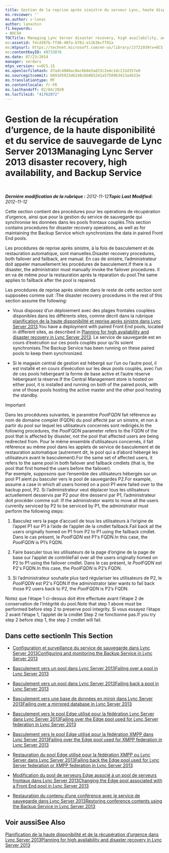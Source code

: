 ```yaml
---
title: Gestion de la reprise après sinistre du serveur Lync, haute disponibilité et service de sauvegarde
ms.reviewer: ''
ms.author: v-lanac
author: lanachin
f1.keywords:
- NOCSH
TOCTitle: Managing Lync Server disaster recovery, high availability, and Backup Service
ms:assetid: f4cd36fb-ffd6-48fa-b761-e11b3bcff91a
ms:mtpsurl: https://technet.microsoft.com/en-us/library/JJ721939(v=OCS.15)
ms:contentKeyID: 49733876
ms.date: 07/23/2014
manager: serdars
mtps_version: v=OCS.15
ms.openlocfilehash: d7adc4086ac8ac6b8e5ad33c2e4c1dc131d357e0
ms.sourcegitcommit: b693d5923d6240cbb865241a5750963423a4b33e
ms.translationtype: MT
ms.contentlocale: fr-FR
ms.lasthandoff: 02/04/2020
ms.locfileid: "41762072"
---
```

<div data-xmlns="http://www.w3.org/1999/xhtml">

<div class="topic" data-xmlns="http://www.w3.org/1999/xhtml" data-msxsl="urn:schemas-microsoft-com:xslt" data-cs="http://msdn.microsoft.com/en-us/">

<div data-asp="http://msdn2.microsoft.com/asp">

# <a name="managing-lync-server-2013-disaster-recovery-high-availability-and-backup-service"></a><span data-ttu-id="62dc0-102">Gestion de la récupération d’urgence, de la haute disponibilité et du service de sauvegarde de Lync Server 2013</span><span class="sxs-lookup"><span data-stu-id="62dc0-102">Managing Lync Server 2013 disaster recovery, high availability, and Backup Service</span></span>

</div>

<div id="mainSection">

<div id="mainBody">

<span> </span>

<span data-ttu-id="62dc0-103">_**Dernière modification de la rubrique :** 2012-11-12_</span><span class="sxs-lookup"><span data-stu-id="62dc0-103">_**Topic Last Modified:** 2012-11-12_</span></span>

<span data-ttu-id="62dc0-104">Cette section contient des procédures pour les opérations de récupération d’urgence, ainsi que pour la gestion du service de sauvegarde qui synchronise les données dans les pools frontaux couplés.</span><span class="sxs-lookup"><span data-stu-id="62dc0-104">This section contains procedures for disaster recovery operations, as well as for maintaining the Backup Service which synchronizes the data in paired Front End pools.</span></span>

<span data-ttu-id="62dc0-105">Les procédures de reprise après sinistre, à la fois de basculement et de restauration automatique, sont manuelles.</span><span class="sxs-lookup"><span data-stu-id="62dc0-105">Disaster recovery procedures, both failover and failback, are manual.</span></span> <span data-ttu-id="62dc0-106">En cas de sinistre, l’administrateur doit appeler manuellement les procédures de basculement.</span><span class="sxs-lookup"><span data-stu-id="62dc0-106">If there is a disaster, the administrator must manually invoke the failover procedures.</span></span> <span data-ttu-id="62dc0-107">Il en va de même pour la restauration après la réparation du pool.</span><span class="sxs-lookup"><span data-stu-id="62dc0-107">The same applies to failback after the pool is repaired.</span></span>

<span data-ttu-id="62dc0-108">Les procédures de reprise après sinistre dans le reste de cette section sont supposées comme suit :</span><span class="sxs-lookup"><span data-stu-id="62dc0-108">The disaster recovery procedures in the rest of this section assume the following:</span></span>

  - <span data-ttu-id="62dc0-109">Vous disposez d’un déploiement avec des plages frontales couplées disponibles dans les différents sites, comme décrit dans la rubrique [planification de la haute disponibilité et reprise après sinistre dans Lync Server 2013](lync-server-2013-planning-for-high-availability-and-disaster-recovery.md).</span><span class="sxs-lookup"><span data-stu-id="62dc0-109">You have a deployment with paired Front End pools, located in different sites, as described in [Planning for high availability and disaster recovery in Lync Server 2013](lync-server-2013-planning-for-high-availability-and-disaster-recovery.md).</span></span> <span data-ttu-id="62dc0-110">Le service de sauvegarde est en cours d’exécution sur ces pools couplés pour qu’ils soient synchronisés.</span><span class="sxs-lookup"><span data-stu-id="62dc0-110">The Backup Service has been running on these paired pools to keep them synchronized.</span></span>

  - <span data-ttu-id="62dc0-111">Si le magasin central de gestion est hébergé sur l’un ou l’autre pool, il est installé et en cours d’exécution sur les deux pools couplés, avec l’un de ces pools hébergeant la forme de base active et l’autre réserve hébergeant la réserve.</span><span class="sxs-lookup"><span data-stu-id="62dc0-111">If the Central Management store is hosted on either pool, it is installed and running on both of the paired pools, with one of those pools hosting the active master and the other pool hosting the standby.</span></span>

<div>


> [!IMPORTANT]
> <span data-ttu-id="62dc0-112">Dans les procédures suivantes, le paramètre <EM>PoolFQDN</EM> fait référence au nom de domaine complet (FQDN) du pool affecté par un sinistre, et non à partir du pool sur lequel les utilisateurs concernés sont redirigés.</span><span class="sxs-lookup"><span data-stu-id="62dc0-112">In the following procedures, the <EM>PoolFQDN</EM> parameter refers to the FQDN of the pool that is affected by disaster, not the pool that affected users are being redirected from.</span></span> <span data-ttu-id="62dc0-113">Pour le même ensemble d’utilisateurs concernés, il fait référence au même pool dans les applets de service de basculement et de restauration automatique (autrement dit, le pool qui a d’abord hébergé les utilisateurs avant le basculement).</span><span class="sxs-lookup"><span data-stu-id="62dc0-113">For the same set of affected users, it refers to the same pool in both failover and failback cmdlets (that is, the pool that first homed the users before the failover).</span></span><BR><span data-ttu-id="62dc0-114">Par exemple, supposons que l’ensemble des utilisateurs hébergés sur un pool P1 aient pu basculer vers le pool de sauvegardes P2.</span><span class="sxs-lookup"><span data-stu-id="62dc0-114">For example, assume a case in which all users homed on a pool P1 were failed over to the backup pool, P2.</span></span> <span data-ttu-id="62dc0-115">Si l’administrateur veut déplacer tous les utilisateurs actuellement desservis par P2 pour être desservi par P1, l’administrateur doit procéder comme suit :</span><span class="sxs-lookup"><span data-stu-id="62dc0-115">If the administrator wants to move all the users currently serviced by P2 to be serviced by P1, the administrator must perform the following steps:</span></span> 
> <OL>
> <LI>
> <P><span data-ttu-id="62dc0-116">Basculez vers la page d’accueil de tous les utilisateurs à l’origine de l’appel P1 sur P1 à l’aide de l’applet de la cmdlet failback.</span><span class="sxs-lookup"><span data-stu-id="62dc0-116">Fail back all the users originally homed on P1 from P2 to P1 using the failback cmdlet.</span></span> <span data-ttu-id="62dc0-117">Dans le cas présent, le <EM>PoolFQDN</EM> est P1's FQDN.</span><span class="sxs-lookup"><span data-stu-id="62dc0-117">In this case, the <EM>PoolFQDN</EM> is P1’s FQDN.</span></span></P>
> <LI>
> <P><span data-ttu-id="62dc0-118">Faire basculer tous les utilisateurs de la page d’origine de la page de base sur l’applet de contrôle</span><span class="sxs-lookup"><span data-stu-id="62dc0-118">Fail over all the users originally homed on P2 to P1 using the failover cmdlet.</span></span> <span data-ttu-id="62dc0-119">Dans le cas présent, le <EM>PoolFQDN</EM> est P2's FQDN.</span><span class="sxs-lookup"><span data-stu-id="62dc0-119">In this case, the <EM>PoolFQDN</EM> is P2’s FQDN.</span></span></P>
> <LI>
> <P><span data-ttu-id="62dc0-120">Si l’administrateur souhaite plus tard régulariser les utilisateurs de P2, le <EM>PoolFQDN</EM> est P2's FQDN.</span><span class="sxs-lookup"><span data-stu-id="62dc0-120">If the administrator later wants to fail back those P2 users back to P2, the <EM>PoolFQDN</EM> is P2’s FQDN.</span></span></P></LI></OL><span data-ttu-id="62dc0-121">Notez que l’étape 1 ci-dessus doit être effectuée avant l’étape 2 de conservation de l’intégrité du pool.</span><span class="sxs-lookup"><span data-stu-id="62dc0-121">Note that step 1 above must be performed before step 2 to preserve pool integrity.</span></span> <span data-ttu-id="62dc0-122">Si vous essayez l’étape 2 avant l’étape 1, l’applet de la cmdlet Step 2 ne fonctionne pas.</span><span class="sxs-lookup"><span data-stu-id="62dc0-122">If you try step 2 before step 1, the step 2 cmdlet will fail.</span></span>



</div>

<div>

## <a name="in-this-section"></a><span data-ttu-id="62dc0-123">Dans cette section</span><span class="sxs-lookup"><span data-stu-id="62dc0-123">In This Section</span></span>

  - [<span data-ttu-id="62dc0-124">Configuration et surveillance du service de sauvegarde dans Lync Server 2013</span><span class="sxs-lookup"><span data-stu-id="62dc0-124">Configuring and monitoring the Backup Service in Lync Server 2013</span></span>](lync-server-2013-configuring-and-monitoring-the-backup-service.md)

  - [<span data-ttu-id="62dc0-125">Basculement vers un pool dans Lync Server 2013</span><span class="sxs-lookup"><span data-stu-id="62dc0-125">Failing over a pool in Lync Server 2013</span></span>](lync-server-2013-failing-over-a-pool.md)

  - [<span data-ttu-id="62dc0-126">Basculement vers un pool dans Lync Server 2013</span><span class="sxs-lookup"><span data-stu-id="62dc0-126">Failing back a pool in Lync Server 2013</span></span>](lync-server-2013-failing-back-a-pool.md)

  - [<span data-ttu-id="62dc0-127">Basculement vers une base de données en miroir dans Lync Server 2013</span><span class="sxs-lookup"><span data-stu-id="62dc0-127">Failing over a mirrored database in Lync Server 2013</span></span>](lync-server-2013-failing-over-a-mirrored-database.md)

  - [<span data-ttu-id="62dc0-128">Basculement vers le pool Edge utilisé pour la fédération Lync Server dans Lync Server 2013</span><span class="sxs-lookup"><span data-stu-id="62dc0-128">Failing over the Edge pool used for Lync Server federation in Lync Server 2013</span></span>](lync-server-2013-failing-over-the-edge-pool-used-for-lync-server-federation.md)

  - [<span data-ttu-id="62dc0-129">Basculement vers le pool Edge utilisé pour la fédération XMPP dans Lync Server 2013</span><span class="sxs-lookup"><span data-stu-id="62dc0-129">Failing over the Edge pool used for XMPP federation in Lync Server 2013</span></span>](lync-server-2013-failing-over-the-edge-pool-used-for-xmpp-federation.md)

  - [<span data-ttu-id="62dc0-130">Restauration du pool Edge utilisé pour la fédération XMPP ou Lync Server dans Lync Server 2013</span><span class="sxs-lookup"><span data-stu-id="62dc0-130">Failing back the Edge pool used for Lync Server federation or XMPP federation in Lync Server 2013</span></span>](lync-server-2013-failing-back-the-edge-pool-used-for-lync-server-federation-or-xmpp-federation.md)

  - [<span data-ttu-id="62dc0-131">Modification du pool de serveurs Edge associé à un pool de serveurs frontaux dans Lync Server 2013</span><span class="sxs-lookup"><span data-stu-id="62dc0-131">Changing the Edge pool associated with a Front End pool in Lync Server 2013</span></span>](lync-server-2013-changing-the-edge-pool-associated-with-a-front-end-pool.md)

  - [<span data-ttu-id="62dc0-132">Restauration du contenu d’une conférence avec le service de sauvegarde dans Lync Server 2013</span><span class="sxs-lookup"><span data-stu-id="62dc0-132">Restoring conference contents using the Backup Service in Lync Server 2013</span></span>](lync-server-2013-restoring-conference-contents-using-the-backup-service.md)

</div>

<div>

## <a name="see-also"></a><span data-ttu-id="62dc0-133">Voir aussi</span><span class="sxs-lookup"><span data-stu-id="62dc0-133">See Also</span></span>


[<span data-ttu-id="62dc0-134">Planification de la haute disponibilité et de la récupération d’urgence dans Lync Server 2013</span><span class="sxs-lookup"><span data-stu-id="62dc0-134">Planning for high availability and disaster recovery in Lync Server 2013</span></span>](lync-server-2013-planning-for-high-availability-and-disaster-recovery.md)  
  

</div>

</div>

<span> </span>

</div>

</div>

</div>

